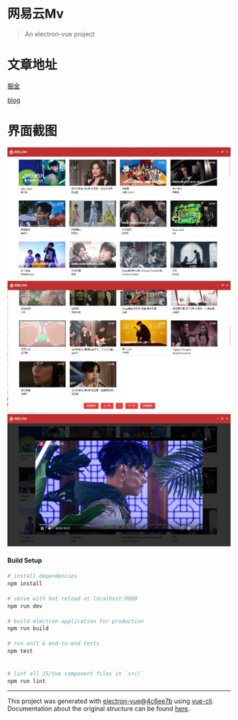 # 网易云Mv

> An electron-vue project

# 文章地址

[掘金](https://juejin.im/post/5bb3b193e51d450e8377a134)

[blog](https://xiaotiandada.github.io/2018/10/03/electron-vu%E6%89%93%E9%80%A0%E4%BD%8E%E9%85%8D%E7%89%88%E7%BD%91%E6%98%93%E4%BA%91-Mv%E7%89%88/)


# 界面截图

![1](static/img/e1.png)
![1](static/img/e2.png)
![1](static/img/e3.png)

#### Build Setup

``` bash
# install dependencies
npm install

# serve with hot reload at localhost:9080
npm run dev

# build electron application for production
npm run build

# run unit & end-to-end tests
npm test


# lint all JS/Vue component files in `src/`
npm run lint

```

---

This project was generated with [electron-vue](https://github.com/SimulatedGREG/electron-vue)@[4c6ee7b](https://github.com/SimulatedGREG/electron-vue/tree/4c6ee7bf4f9b4aa647a22ec1c1ca29c2e59c3645) using [vue-cli](https://github.com/vuejs/vue-cli). Documentation about the original structure can be found [here](https://simulatedgreg.gitbooks.io/electron-vue/content/index.html).
